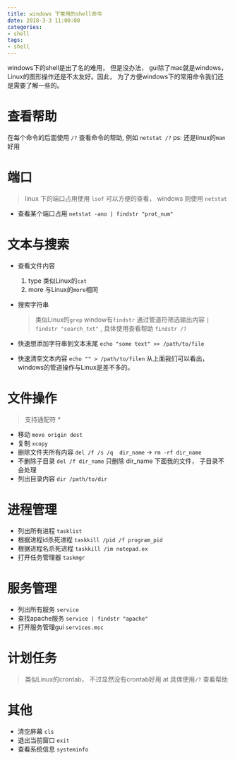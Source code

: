 ```yaml
---
title: windows 下常用的shell命令
date: 2018-3-3 11:00:00
categories:
- shell
tags:
- shell
---
```


windows下的shell是出了名的难用， 但是没办法， gui除了mac就是windows，Linux的图形操作还是不太友好。因此， 为了方便windows下的常用命令我们还是需要了解一些的。

# 查看帮助

在每个命令的后面使用 `/?` 查看命令的帮助, 例如 `netstat /?`
ps: 还是linux的`man`好用

# 端口

>linux 下的端口占用使用 `lsof` 可以方便的查看， windows 则使用 `netstat`

- 查看某个端口占用 `netstat -ano | findstr "prot_num"`

# 文本与搜索

- 查看文件内容
  1. type 类似Linux的`cat`
  2. more 与Linux的`more`相同
- 搜索字符串
  > 类似Linux的`grep` window有`findstr`
通过管道符筛选输出内容  `| findstr "search_txt"` , 具体使用查看帮助 `findstr /?`

- 快速想添加字符串到文本末尾
  `echo "some text" >> /path/to/file`
- 快速清空文本内容
  `echo "" > /path/to/filen`
  从上面我们可以看出， windows的管道操作与Linux是差不多的。

# 文件操作

> 支持通配符 *

- 移动 `move origin dest`
- 复制 `xcopy`
- 删除文件夹所有内容 `del /f /s /q  dir_name` -> `rm -rf dir_name`
- 不删除子目录 `del /f dir_name` 只删除 dir_name 下面我的文件， 子目录不会处理
- 列出目录内容 `dir /path/to/dir`

# 进程管理

- 列出所有进程 `tasklist`
- 根据进程id杀死进程 `taskkill /pid /f program_pid`
- 根据进程名杀死进程 `taskkill /im notepad.ex`
- 打开任务管理器 `taskmgr`

# 服务管理

- 列出所有服务 `service`
- 查找apache服务 `service | findstr "apache"`
- 打开服务管理gui `services.msc`

# 计划任务

> 类似Linux的crontab， 不过显然没有crontab好用
at 具体使用`/?` 查看帮助

# 其他

- 清空屏幕 `cls`
- 退出当前窗口 `exit`
- 查看系统信息 `systeminfo`
